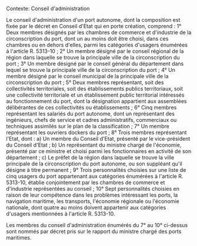 Contexte: Conseil d'administration

Le conseil d'administration d'un port autonome, dont la composition est fixée par le décret en Conseil d'Etat qui en porte création, comprend : 1° Deux membres désignés par les chambres de commerce et d'industrie de la circonscription du port, dont un au moins doit être choisi, dans ces chambres ou en dehors d'elles, parmi les catégories d'usagers énumérées à l'article R. 5313-10 ; 2° Un membre désigné par le conseil régional de la région dans laquelle se trouve la principale ville de la circonscription du port ; 3° Un membre désigné par le conseil général du département dans lequel se trouve la principale ville de la circonscription du port ; 4° Un membre désigné par le conseil municipal de la principale ville de la circonscription du port ; 5° Deux membres représentant, soit des collectivités territoriales, soit des établissements publics territoriaux, soit une collectivité territoriale et un établissement public territorial intéressés au fonctionnement du port, dont la désignation appartient aux assemblées délibérantes de ces collectivités ou établissements ; 6° Cinq membres représentant les salariés du port autonome, dont un représentant des ingénieurs, chefs de service et cadres administratifs, commerciaux ou techniques assimilés sur le plan de la classification ; 7° Un membre représentant les ouvriers dockers du port ; 8° Trois membres représentant l'Etat, dont : a) Un membre du Conseil d'Etat, présenté par le vice-président du Conseil d'Etat ; b) Un représentant du ministre chargé de l'économie, présenté par ce ministre et choisi parmi les fonctionnaires en activité de son département ; c) Le préfet de la région dans laquelle se trouve la ville principale de la circonscription du port autonome, ou son suppléant qu'il désigne à titre permanent ; 9° Trois personnalités choisies sur une liste de cinq usagers du port appartenant aux catégories énumérées à l'article R. 5313-10, établie conjointement par les chambres de commerce et d'industrie représentées au conseil ; 10° Sept personnalités choisies en raison de leur compétence dans les problèmes intéressant les ports, la navigation maritime, les transports, l'économie régionale ou l'économie nationale, dont quatre au moins doivent appartenir aux catégories d'usagers mentionnées à l'article R. 5313-10.

Les membres du conseil d'administration énumérés du 7° au 10° ci-dessus sont nommés par décret pris sur le rapport du ministre chargé des ports maritimes.